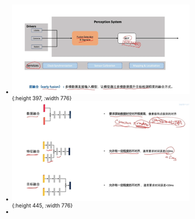 - ![image.png](../assets/image_1648825676780_0.png){:height 397, :width 776}
- ![image.png](../assets/image_1650535729214_0.png){:height 445, :width 776}
-
